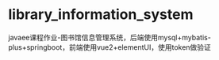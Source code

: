 # library_information_system
javaee课程作业-图书馆信息管理系统，后端使用mysql+mybatis-plus+springboot，前端使用vue2+elementUI，使用token做验证
